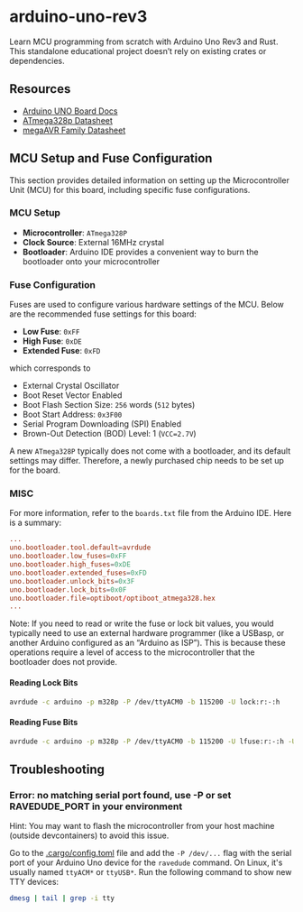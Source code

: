 # arduino-uno-rev3
Learn MCU programming from scratch with Arduino Uno Rev3 and Rust. This standalone educational project doesn’t rely on existing crates or dependencies.

## Resources

- [Arduino UNO Board Docs](https://docs.arduino.cc/hardware/uno-rev3/)
- [ATmega328p Datasheet](https://ww1.microchip.com/downloads/aemDocuments/documents/MCU08/ProductDocuments/DataSheets/Atmel-7810-Automotive-Microcontrollers-ATmega328P_Datasheet.pdf)
- [megaAVR Family Datasheet](https://ww1.microchip.com/downloads/aemDocuments/documents/MCU08/ProductDocuments/DataSheets/ATmega48A-PA-88A-PA-168A-PA-328-P-DS-DS40002061B.pdf)

## MCU Setup and Fuse Configuration

This section provides detailed information on setting up the Microcontroller Unit (MCU) for this board, including specific fuse configurations.

### MCU Setup

- **Microcontroller**: `ATmega328P`
- **Clock Source**: External 16MHz crystal
- **Bootloader**: Arduino IDE provides a convenient way to burn the bootloader onto your microcontroller

### Fuse Configuration

Fuses are used to configure various hardware settings of the MCU. Below are the recommended fuse settings for this board:

- **Low Fuse**: `0xFF`
- **High Fuse**: `0xDE`
- **Extended Fuse**: `0xFD`

which corresponds to

- External Crystal Oscillator
- Boot Reset Vector Enabled
- Boot Flash Section Size: `256` words (`512` bytes)
- Boot Start Address: `0x3F00`
- Serial Program Downloading (SPI) Enabled
- Brown-Out Detection (BOD) Level: 1 (`VCC=2.7V`)

A new `ATmega328P` typically does not come with a bootloader, and its default settings may differ. Therefore, a newly purchased chip needs to be set up for the board.

### MISC

For more information, refer to the `boards.txt` file from the Arduino IDE. Here is a summary:

```conf
...
uno.bootloader.tool.default=avrdude
uno.bootloader.low_fuses=0xFF
uno.bootloader.high_fuses=0xDE
uno.bootloader.extended_fuses=0xFD
uno.bootloader.unlock_bits=0x3F
uno.bootloader.lock_bits=0x0F
uno.bootloader.file=optiboot/optiboot_atmega328.hex
...
```

Note: If you need to read or write the fuse or lock bit values, you would typically need to use an external hardware programmer (like a USBasp, or another Arduino configured as an “Arduino as ISP”). This is because these operations require a level of access to the microcontroller that the bootloader does not provide.

#### Reading Lock Bits

```sh
avrdude -c arduino -p m328p -P /dev/ttyACM0 -b 115200 -U lock:r:-:h
```

#### Reading Fuse Bits
```sh
avrdude -c arduino -p m328p -P /dev/ttyACM0 -b 115200 -U lfuse:r:-:h -U hfuse:r:-:h -U efuse:r:-:h

```

## Troubleshooting

### Error: no matching serial port found, use -P or set RAVEDUDE_PORT in your environment

Hint: You may want to flash the microcontroller from your host machine (outside devcontainers) to avoid this issue.

Go to the [.cargo/config.toml](.cargo/config.toml) file and add the `-P /dev/...` flag with the serial port of your Arduino Uno device for the `ravedude` command.
On Linux, it's usually named `ttyACM*` or `ttyUSB*`.
Run the following command to show new TTY devices:
```sh
dmesg | tail | grep -i tty
```
